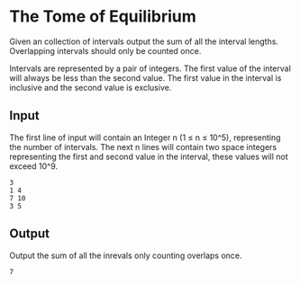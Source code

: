 # The Tome of Equilibrium

Given an collection of intervals output the sum of all the interval lengths. Overlapping intervals should only be counted once.

Intervals are represented by a pair of integers. The first value of the interval will always be less than the second value. The first value in the interval is inclusive and the second value is exclusive. 

## Input

The first line of input will contain an Integer n (1 ≤ n ≤ 10^5), representing the number of intervals.
The next n lines will contain two space integers representing the first and second value in the interval, these values will not exceed 10^9.

```
3
1 4
7 10
3 5
```

## Output

Output the sum of all the inrevals only counting overlaps once.

```
7
```
